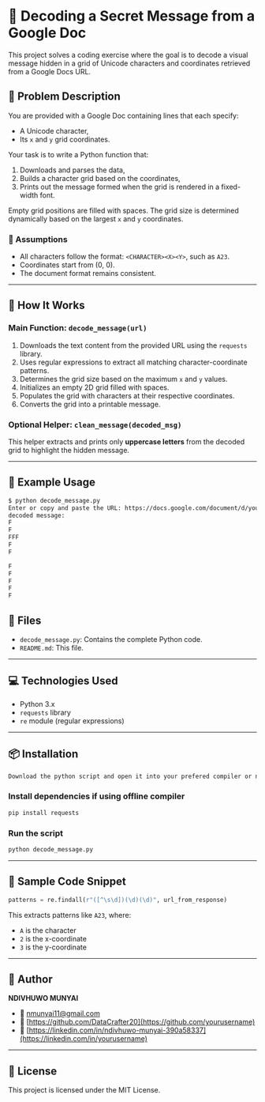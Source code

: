 # 🔐 Decoding a Secret Message from a Google Doc

This project solves a coding exercise where the goal is to decode a visual message hidden in a grid of Unicode characters and coordinates retrieved from a Google Docs URL.

## 🧩 Problem Description

You are provided with a Google Doc containing lines that each specify:
- A Unicode character,
- Its `x` and `y` grid coordinates.

Your task is to write a Python function that:
1. Downloads and parses the data,
2. Builds a character grid based on the coordinates,
3. Prints out the message formed when the grid is rendered in a fixed-width font.

Empty grid positions are filled with spaces. The grid size is determined dynamically based on the largest `x` and `y` coordinates.

### 📝 Assumptions
- All characters follow the format: `<CHARACTER><X><Y>`, such as `A23`.
- Coordinates start from (0, 0).
- The document format remains consistent.

---

## 🚀 How It Works

### Main Function: `decode_message(url)`
1. Downloads the text content from the provided URL using the `requests` library.
2. Uses regular expressions to extract all matching character-coordinate patterns.
3. Determines the grid size based on the maximum `x` and `y` values.
4. Initializes an empty 2D grid filled with spaces.
5. Populates the grid with characters at their respective coordinates.
6. Converts the grid into a printable message.

### Optional Helper: `clean_message(decoded_msg)`
This helper extracts and prints only **uppercase letters** from the decoded grid to highlight the hidden message.

---

## 🧪 Example Usage

```bash
$ python decode_message.py
Enter or copy and paste the URL: https://docs.google.com/document/d/your-example-id
decoded message:
F    
F    
FFF  
F    
F    

F
F
F
F
F
````

## 📂 Files

- `decode_message.py`: Contains the complete Python code.
- `README.md`: This file.

---

## 💻 Technologies Used

- Python 3.x
- `requests` library
- `re` module (regular expressions)

---

## 📦 Installation

```bash
Download the python script and open it into your prefered compiler or notebook but colab is recommended because the script was coded on it

````

### Install dependencies if using offline compiler

```bash
pip install requests
```

### Run the script

```bash
python decode_message.py
```

---

## 🔧 Sample Code Snippet

```python
patterns = re.findall(r"([^\s\d])(\d)(\d)", url_from_response)
```

This extracts patterns like `A23`, where:

* `A` is the character
* `2` is the x-coordinate
* `3` is the y-coordinate

---

## 👤 Author

**NDIVHUWO MUNYAI**
- 📧 [nmunyai11@gmail.com](mailto:your.email@example.com)
- 🔗 [https://github.com/DataCrafter20](https://github.com/yourusername)
- 🔗 [https://linkedin.com/in/ndivhuwo-munyai-390a58337](https://linkedin.com/in/yourusername)

---

## 📄 License

This project is licensed under the MIT License.
